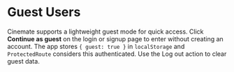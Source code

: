 # Guest Users

Cinemate supports a lightweight guest mode for quick access. Click **Continue as guest** on the login or signup page to enter without creating an account. The app stores `{ guest: true }` in `localStorage` and `ProtectedRoute` considers this authenticated. Use the Log out action to clear guest data.
